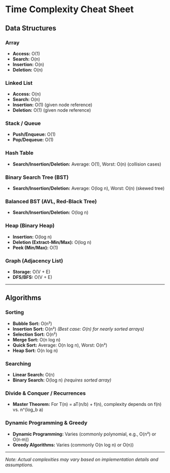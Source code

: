 # Time Complexity Cheat Sheet

## Data Structures

### Array
- **Access:** O(1)
- **Search:** O(n)
- **Insertion:** O(n)
- **Deletion:** O(n)

### Linked List
- **Access:** O(n)
- **Search:** O(n)
- **Insertion:** O(1) (given node reference)
- **Deletion:** O(1) (given node reference)

### Stack / Queue
- **Push/Enqueue:** O(1)
- **Pop/Dequeue:** O(1)

### Hash Table
- **Search/Insertion/Deletion:** Average: O(1), Worst: O(n) (collision cases)

### Binary Search Tree (BST)
- **Search/Insertion/Deletion:** Average: O(log n), Worst: O(n) (skewed tree)

### Balanced BST (AVL, Red-Black Tree)
- **Search/Insertion/Deletion:** O(log n)

### Heap (Binary Heap)
- **Insertion:** O(log n)
- **Deletion (Extract-Min/Max):** O(log n)
- **Peek (Min/Max):** O(1)

### Graph (Adjacency List)
- **Storage:** O(V + E)
- **DFS/BFS:** O(V + E)

---

## Algorithms

### Sorting

- **Bubble Sort:** O(n²)
- **Insertion Sort:** O(n²) *(Best case: O(n) for nearly sorted arrays)*
- **Selection Sort:** O(n²)
- **Merge Sort:** O(n log n)
- **Quick Sort:** Average: O(n log n), Worst: O(n²)
- **Heap Sort:** O(n log n)

### Searching

- **Linear Search:** O(n)
- **Binary Search:** O(log n) *(requires sorted array)*

### Divide & Conquer / Recurrences
- **Master Theorem:** For T(n) = aT(n/b) + f(n), complexity depends on f(n) vs. n^(log_b a)

### Dynamic Programming & Greedy
- **Dynamic Programming:** Varies (commonly polynomial, e.g., O(n²) or O(n·m))
- **Greedy Algorithms:** Varies (commonly O(n log n) or O(n))

---

*Note: Actual complexities may vary based on implementation details and assumptions.*

